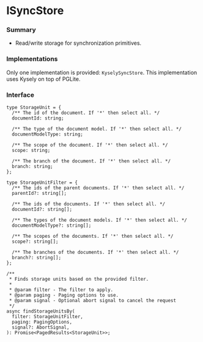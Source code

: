 # ISyncStore

### Summary

- Read/write storage for synchronization primitives.

### Implementations

Only one implementation is provided: `KyselySyncStore`. This implementation uses Kysely on top of PGLite.

### Interface

```tsx
type StorageUnit = {
  /** The id of the document. If '*' then select all. */
  documentId: string;
  
  /** The type of the document model. If '*' then select all. */
  documentModelType: string;
  
  /** The scope of the document. If '*' then select all. */
  scope: string;
  
  /** The branch of the document. If '*' then select all. */
  branch: string;
};

type StorageUnitFilter = {
  /** The ids of the parent documents. If '*' then select all. */
  parentId?: string[];
  
  /** The ids of the documents. If '*' then select all. */
  documentId?: string[];
  
  /** The types of the document models. If '*' then select all. */
  documentModelType?: string[];
  
  /** The scopes of the documents. If '*' then select all. */
  scope?: string[];
  
  /** The branches of the documents. If '*' then select all. */
  branch?: string[];
};

/**
 * Finds storage units based on the provided filter.
 *
 * @param filter - The filter to apply.
 * @param paging - Paging options to use.
 * @param signal - Optional abort signal to cancel the request
 */
async findStorageUnitsBy(
  filter: StorageUnitFilter,
  paging: PagingOptions,
  signal?: AbortSignal,
): Promise<PagedResults<StorageUnit>>;
```